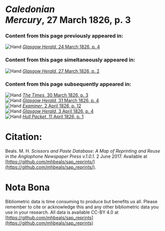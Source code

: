 # *Caledonian Mercury*, 27 March 1826, p. 3  
  
### Content from this page previously appeared in:  
![Hand](http://scissorsandpaste.net/wp-content/uploads/2017/06/smallhandpointer.png) [*Glasgow Herald*, 24 March 1826, p. 4](https://mhbeals.github.io/sap_html/Glasgow-Herald/Glasgow-Herald-24-March-1826-p-4)  
  
### Content from this page simeltaneously appeared in:  
![Hand](http://scissorsandpaste.net/wp-content/uploads/2017/06/smallhandpointer.png) [*Glasgow Herald*, 27 March 1826, p. 2](https://mhbeals.github.io/sap_html/Glasgow-Herald/Glasgow-Herald-27-March-1826-p-2)  
  
### Content from this page subsequently appeared in:  
![Hand](http://scissorsandpaste.net/wp-content/uploads/2017/06/smallhandpointer.png) [*The Times*, 30 March 1826, p. 3](https://mhbeals.github.io/sap_html/The-Times/The-Times-30-March-1826-p-3)  
![Hand](http://scissorsandpaste.net/wp-content/uploads/2017/06/smallhandpointer.png) [*Glasgow Herald*, 31 March 1826, p. 4](https://mhbeals.github.io/sap_html/Glasgow-Herald/Glasgow-Herald-31-March-1826-p-4)  
![Hand](http://scissorsandpaste.net/wp-content/uploads/2017/06/smallhandpointer.png) [*Examiner*, 2 April 1826, p. 12](https://mhbeals.github.io/sap_html/Examiner/Examiner-2-April-1826-p-12)  
![Hand](http://scissorsandpaste.net/wp-content/uploads/2017/06/smallhandpointer.png) [*Glasgow Herald*, 3 April 1826, p. 4](https://mhbeals.github.io/sap_html/Glasgow-Herald/Glasgow-Herald-3-April-1826-p-4)  
![Hand](http://scissorsandpaste.net/wp-content/uploads/2017/06/smallhandpointer.png) [*Hull Packet*, 11 April 1826, p. 1](https://mhbeals.github.io/sap_html/Hull-Packet/Hull-Packet-11-April-1826-p-1)  


# Citation: 

Beals. M. H. *Scissors and Paste Database: A Map of Reprinting and Reuse in the Anglophone Newspaper Press v.1.0.1.* 2 June 2017. Available at [https://github.com/mhbeals/sap_reprints/](https://github.com/mhbeals/sap_reprints/). 

# Nota Bona

Bibliometric data is time consuming to produce but benefits us all. Please remember to cite or acknowledge this and any other bibliometric data you use in your research. All data is available CC-BY 4.0 at [https://github.com/mhbeals/sap_reprints](https://github.com/mhbeals/sap_reprints)
